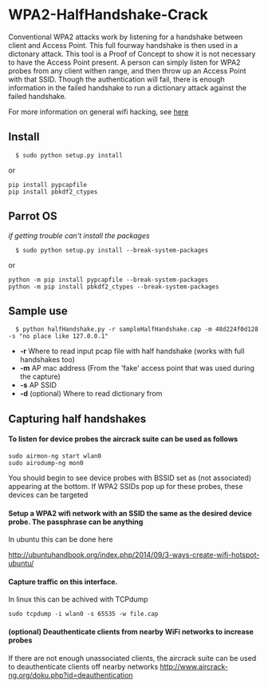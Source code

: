 # WPA2-HalfHandshake-Crack
Conventional WPA2 attacks work by listening for a handshake between client and Access Point. This full fourway handshake is then used in a dictonary attack. This tool is a Proof of Concept to show it is not necessary to have the Access Point present. A person can simply listen for WPA2 probes from any client withen range, and then throw up an Access Point with that SSID. Though the authentication will fail, there is enough information in the failed handshake to run a dictionary attack against the failed handshake. 

For more information on general wifi hacking, see [here](https://github.com/dxa4481/WPA2-HalfHandshake-Crack/blob/master/wifihacking.md)

## Install

```
  $ sudo python setup.py install
```
or
```
pip install pypcapfile
pip install pbkdf2_ctypes
```
## Parrot OS 
*if getting trouble can't install the packages*
```
  $ sudo python setup.py install --break-system-packages
```
or
```
python -m pip install pypcapfile --break-system-packages
python -m pip install pbkdf2_ctypes --break-system-packages
```
## Sample use

```
  $ python halfHandshake.py -r sampleHalfHandshake.cap -m 48d224f0d128 -s "no place like 127.0.0.1"
```

* **-r** Where to read input pcap file with half handshake (works with full handshakes too)
* **-m** AP mac address (From the 'fake' access point that was used during the capture)
* **-s** AP SSID
* **-d** (optional) Where to read dictionary from

## Capturing half handshakes

#### To listen for device probes the aircrack suite can be used as follows

```
sudo airmon-ng start wlan0
sudo airodump-ng mon0
```

  You should begin to see device probes with BSSID set as (not associated) appearing at the bottom. If WPA2 SSIDs pop up for these probes, these devices can be targeted

#### Setup a WPA2 wifi network with an SSID the same as the desired device probe. The passphrase can be anything

  In ubuntu this can be done here

http://ubuntuhandbook.org/index.php/2014/09/3-ways-create-wifi-hotspot-ubuntu/

#### Capture traffic on this interface.

  In linux this can be achived with TCPdump
```
sudo tcpdump -i wlan0 -s 65535 -w file.cap
```

#### (optional) Deauthenticate clients from nearby WiFi networks to increase probes

If there are not enough unassociated clients, the aircrack suite can be used to deauthenticate clients off nearby networks http://www.aircrack-ng.org/doku.php?id=deauthentication
